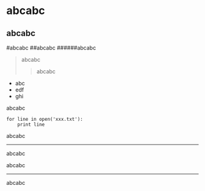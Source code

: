 abcabc
======
abcabc
------

#abcabc
##abcabc
######abcabc

>abcabc
>>abcabc

+ abc
+ edf
+ ghi

abcabc

    for line in open('xxx.txt'):
        print line
        
abcabc
____
abcabc

abcabc
****
abcabc


